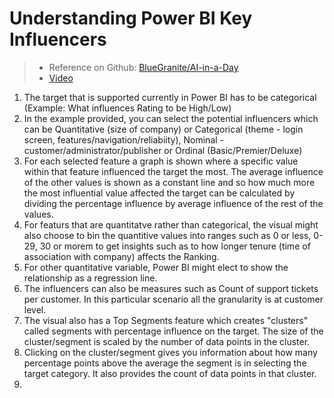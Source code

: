 # Understanding Power BI Key Influencers

> - Reference on Github: [BlueGranite/AI-in-a-Day](https://github.com/BlueGranite/AI-in-a-Day/tree/master/AI%20visuals%20-%20Key%20Influencers)
> - [Video](https://www.bluegranite.com/blog/exploring-power-bis-key-influencers) 

1. The target that is supported currently in Power BI has to be categorical (Example: What influences Rating to be High/Low)
2. In the example provided, you can select the potential influencers which can be Quantitative (size of company) or Categorical (theme - login screen, features/navigation/reliabiity), Nominal - customer/administrator/publisher  or Ordinal (Basic/Premier/Deluxe)
3. For each selected feature a graph is shown where a specific value within that feature influenced the target the most. The average influence of the other values is shown as a constant line and so how much more the most influential value affected the target can be calculated by dividing the percentage influence by average influence of the rest of the values.
4. For featurs that are quantitatve rather than categorical, the visual might also choose to bin the quantitive values into ranges such as 0 or less, 0-29, 30 or morem to get insights such as to how longer tenure (time of association with company) affects the Ranking.
5. For other quantitative variable, Power BI might elect to show the relationship as a regression line.
6. The influencers can also be measures such as Count of support tickets per customer. In this particular scenario all the granularity is at customer level.
7. The visual also has a Top Segments feature which creates "clusters" called segments with percentage influence on the target. The size of the cluster/segment is scaled by the number of data points in the cluster.
8. Clicking on the cluster/segment gives you information about how many percentage points above the average the segment is in selecting the target category. It also provides the count of data points in that cluster.
9. 




